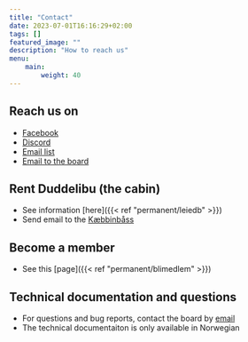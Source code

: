 ```yaml
---
title: "Contact"
date: 2023-07-01T16:16:29+02:00
tags: []
featured_image: ""
description: "How to reach us"
menu:
    main:
        weight: 40
---
```


## Reach us on

- [Facebook](https://www.facebook.com/studentspeider)
- [Discord](https://discord.gg/hFsm2v44ck)
- [Email list](https://groups.google.com/a/tssg.no/d/forum/tssg/join)
- [Email to the board](mailto:styret@tssg.no)

## Rent Duddelibu (the cabin)

- See information [here]({{< ref "permanent/leiedb" >}})
- Send email to the [Kæbbinbåss](mailto:duddelibu@tssg.no)

## Become a member

- See this [page]({{< ref "permanent/blimedlem" >}})

## Technical documentation and questions

- For questions and bug reports, contact the board by [email](mailto:styret@tssg.no)
- The technical documentaiton is only available in Norwegian
